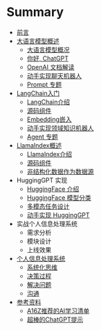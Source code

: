 # Summary
* [前言](README.md)
* [大语言模型概述](./01-llm/01-1.md)
    * [大语言模型概况](./01-llm/01-1.md)
    * [你好, ChatGPT](./01-llm/01-2.md)
    * [OpenAI 文档解读](./01-llm/01-3.md)
    * [动手实现聊天机器人](./01-llm/01-4.md)
    * [Prompt 专题](./01-llm/01-5.md)
* [LangChain入门](./02-langchain/02-1.md)
    * [LangChain介绍](./02-langchain/02-1.md)
	* [源码组件](./02-langchain/02-2.md)
    * [Embedding嵌入](./02-langchain/02-3.md)
    * [动手实现领域知识机器人](./02-langchain/02-4.md)
    * [Agent 专题](./02-langchain/02-5.md)
* [LlamaIndex概述](./03-llamaIndex/03-1.md)
    * [LlamaIndex介绍](./03-llamaIndex/03-1.md)
    * [源码组件](./03-llamaIndex/03-2.md)
    * [非结构化数据作为数据源](./03-llamaIndex/03-3.md)
* HuggingGPT 实现
    * [HuggingFace 介绍](./04-huggingface/04-1.md)
    * [HuggingFace 模型分类](./04-huggingface/04-2.md)
    * [多模态任务设计](./04-huggingface/04-3.md)
    * [动手实现 HuggingGPT](./04-huggingface/04-4.md)
* 实战个人信息处理系统
    * 需求分析
    * 模块设计
    * 上线效果
* [个人信息处理系统](./message/readme.md)
    * [系统化思维](./message/04-1.md)
    * [决策过程](./message/04-2.md)
    * [解决问题](./message/04-3.md)
    * [沟通](./message/04-4.md)
* [参考资料](./ref/ref.md)
    * [A16Z推荐的AI学习清单](./ref/a16z.md)
    * [超棒的ChatGPT提示](./ref/prompt.md)